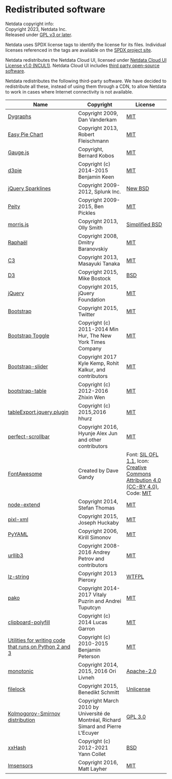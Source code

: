 # Redistributed software

Netdata copyright info:<br/>
Copyright 2023, Netdata Inc.<br/>
Released under [GPL v3 or later](https://raw.githubusercontent.com/netdata/netdata/master/LICENSE).

Netdata uses SPDX license tags to identify the license for its files.
Individual licenses referenced in the tags are available on the [SPDX project site](http://spdx.org/licenses/).

Netdata redistributes the Netdata Cloud UI, licensed under [Netdata Cloud UI License v1.0 (NCUL1)](https://app.netdata.cloud/LICENSE.txt). Netdata Cloud UI includes [third party open-source software](https://raw.githubusercontent.com/netdata/netdata/master/src/web/gui/v2/3D_PARTY_LICENSES.txt).

Netdata redistributes the following third-party software.
We have decided to redistribute all these, instead of using them
through a CDN, to allow Netdata to work in cases where Internet
connectivity is not available.


| Name                                                                                                                                                                                     | Copyright                                                                          | License                                                                                                                                                                                                           |
|------------------------------------------------------------------------------------------------------------------------------------------------------------------------------------------|------------------------------------------------------------------------------------|-------------------------------------------------------------------------------------------------------------------------------------------------------------------------------------------------------------------|
| [Dygraphs](http://dygraphs.com/)                                                                                                                                                         | Copyright 2009, Dan Vanderkam                                                      | [MIT](http://dygraphs.com/legal.html)                                                                                                                                                                             |
| [Easy Pie Chart](https://rendro.github.io/easy-pie-chart/)                                                                                                                               | Copyright 2013, Robert Fleischmann                                                 | [MIT](https://github.com/rendro/easy-pie-chart/blob/master/LICENSE)                                                                                                                                               |
| [Gauge.js](http://bernii.github.io/gauge.js/)                                                                                                                                            | Copyright, Bernard Kobos                                                           | [MIT](https://github.com/getgauge/gauge-js/blob/master/LICENSE)                                                                                                                                                   |
| [d3pie](https://github.com/benkeen/d3pie)                                                                                                                                                | Copyright (c) 2014-2015 Benjamin Keen                                              | [MIT](https://github.com/benkeen/d3pie/blob/master/LICENSE)                                                                                                                                                       |
| [jQuery Sparklines](http://omnipotent.net/jquery.sparkline/)                                                                                                                             | Copyright 2009-2012, Splunk Inc.                                                   | [New BSD](http://opensource.org/licenses/BSD-3-Clause)                                                                                                                                                            |
| [Peity](http://benpickles.github.io/peity/)                                                                                                                                              | Copyright 2009-2015, Ben Pickles                                                   | [MIT](https://github.com/benpickles/peity/blob/master/LICENCE)                                                                                                                                                    |
| [morris.js](http://morrisjs.github.io/morris.js/)                                                                                                                                        | Copyright 2013, Olly Smith                                                         | [Simplified BSD](http://morrisjs.github.io/morris.js/)                                                                                                                                                            |
| [Raphaël](http://dmitrybaranovskiy.github.io/raphael/)                                                                                                                                   | Copyright 2008, Dmitry Baranovskiy                                                 | [MIT](http://dmitrybaranovskiy.github.io/raphael/license.html)                                                                                                                                                    |
| [C3](http://c3js.org/)                                                                                                                                                                   | Copyright 2013, Masayuki Tanaka                                                    | [MIT](https://github.com/masayuki0812/c3/blob/master/LICENSE)                                                                                                                                                     |
| [D3](http://d3js.org/)                                                                                                                                                                   | Copyright 2015, Mike Bostock                                                       | [BSD](http://opensource.org/licenses/BSD-3-Clause)                                                                                                                                                                |
| [jQuery](https://jquery.org/)                                                                                                                                                            | Copyright 2015, jQuery Foundation                                                  | [MIT](https://jquery.org/license/)                                                                                                                                                                                |
| [Bootstrap](http://getbootstrap.com/getting-started/)                                                                                                                                    | Copyright 2015, Twitter                                                            | [MIT](https://github.com/twbs/bootstrap/blob/v4-dev/LICENSE)                                                                                                                                                      |
| [Bootstrap Toggle](http://www.bootstraptoggle.com/)                                                                                                                                      | Copyright (c) 2011-2014 Min Hur, The New York Times Company                        | [MIT](https://github.com/minhur/bootstrap-toggle/blob/master/LICENSE)                                                                                                                                             |
| [Bootstrap-slider](http://seiyria.com/bootstrap-slider/)                                                                                                                                 | Copyright 2017 Kyle Kemp, Rohit Kalkur, and contributors                           | [MIT](https://github.com/seiyria/bootstrap-slider/blob/master/LICENSE.md)                                                                                                                                         |
| [bootstrap-table](http://bootstrap-table.wenzhixin.net.cn/)                                                                                                                              | Copyright (c) 2012-2016 Zhixin Wen                                                 | [MIT](https://github.com/wenzhixin/bootstrap-table/blob/master/LICENSE)                                                                                                                                           |
| [tableExport.jquery.plugin](https://github.com/hhurz/tableExport.jquery.plugin)                                                                                                          | Copyright (c) 2015,2016 hhurz                                                      | [MIT](https://github.com/hhurz/tableExport.jquery.plugin/blob/master/LICENSE)                                                                                                                                     |
| [perfect-scrollbar](https://jamesflorentino.github.io/nanoScrollerJS/)                                                                                                                   | Copyright 2016, Hyunje Alex Jun and other contributors                             | [MIT](https://github.com/noraesae/perfect-scrollbar/blob/master/LICENSE)                                                                                                                                          |
| [FontAwesome](https://github.com/FortAwesome/Font-Awesome)                                                                                                                               | Created by Dave Gandy                                                              | Font: [SIL OFL 1.1](http://scripts.sil.org/OFL), Icon: [Creative Commons Attribution 4.0 (CC-BY 4.0)](https://creativecommons.org/licenses/by/4.0/), Code: [MIT](http://opensource.org/licenses/mit-license.html) |
| [node-extend](https://github.com/justmoon/node-extend)                                                                                                                                   | Copyright 2014, Stefan Thomas                                                      | [MIT](https://github.com/justmoon/node-extend/blob/master/LICENSE)                                                                                                                                                |
| [pixl-xml](https://github.com/jhuckaby/pixl-xml)                                                                                                                                         | Copyright 2015, Joseph Huckaby                                                     | [MIT](https://github.com/jhuckaby/pixl-xml#license)                                                                                                                                                               |
| [PyYAML](https://pypi.org/project/PyYAML/)                                                                                                                                               | Copyright 2006, Kirill Simonov                                                     | [MIT](https://github.com/yaml/pyyaml/blob/master/LICENSE)                                                                                                                                                         |
| [urllib3](https://github.com/shazow/urllib3)                                                                                                                                             | Copyright 2008-2016 Andrey Petrov and contributors                                 | [MIT](https://github.com/shazow/urllib3/blob/master/LICENSE.txt)                                                                                                                                                  |
| [lz-string](http://pieroxy.net/blog/pages/lz-string/index.html)                                                                                                                          | Copyright 2013 Pieroxy                                                             | [WTFPL](http://pieroxy.net/blog/pages/lz-string/index.html#inline_menu_10)                                                                                                                                        |
| [pako](http://nodeca.github.io/pako/)                                                                                                                                                    | Copyright 2014-2017 Vitaly Puzrin and Andrei Tuputcyn                              | [MIT](https://github.com/nodeca/pako/blob/master/LICENSE)                                                                                                                                                         |
| [clipboard-polyfill](https://github.com/lgarron/clipboard-polyfill)                                                                                                                      | Copyright (c) 2014 Lucas Garron                                                    | [MIT](https://github.com/lgarron/clipboard-polyfill/blob/master/LICENSE.md)                                                                                                                                       |
| [Utilities for writing code that runs on Python 2 and 3](https://raw.githubusercontent.com/netdata/netdata/master/src/collectors/python.d.plugin/python_modules/urllib3/packages/six.py) | Copyright (c) 2010-2015 Benjamin Peterson                                          | [MIT](https://github.com/benjaminp/six/blob/master/LICENSE)                                                                                                                                                       |
| [monotonic](https://github.com/atdt/monotonic)                                                                                                                                           | Copyright 2014, 2015, 2016 Ori Livneh                                              | [Apache-2.0](http://www.apache.org/licenses/LICENSE-2.0)                                                                                                                                                          |
| [filelock](https://github.com/benediktschmitt/py-filelock)                                                                                                                               | Copyright 2015, Benedikt Schmitt                                                   | [Unlicense](https://unlicense.org/)                                                                                                                                                                               |
| [Kolmogorov-Smirnov distribution](http://simul.iro.umontreal.ca/ksdir/)                                                                                                                  | Copyright March 2010 by Université de Montréal, Richard Simard and Pierre L'Ecuyer | [GPL 3.0](https://www.gnu.org/licenses/gpl-3.0.en.html)                                                                                                                                                           |
| [xxHash](https://github.com/Cyan4973/xxHash)                                                                                                                                             | Copyright (c) 2012-2021 Yann Collet                                                | [BSD](https://github.com/Cyan4973/xxHash/blob/dev/LICENSE)                                                                                                                                                        |
| [lmsensors](https://github.com/mdlayher/lmsensors)                                                                                                                                       | Copyright 2016, Matt Layher                                                        | [MIT](https://github.com/mdlayher/lmsensors/blob/master/LICENSE.md)                                                                                                                                               |
